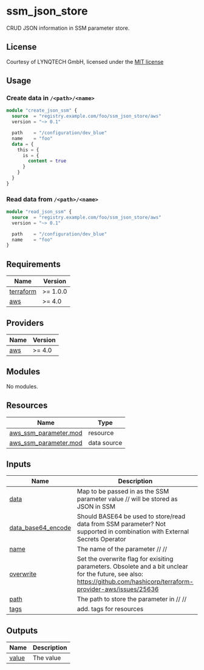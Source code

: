 # ssm_json_store

CRUD JSON information in SSM parameter store.

## License
Courtesy of LYNQTECH GmbH, licensed under the [MIT license](https://opensource.org/license/mit/)

## Usage

### Create data in `/<path>/<name>`
```terraform
module "create_json_ssm" {
  source  = "registry.example.com/foo/ssm_json_store/aws"
  version = "~> 0.1"

  path    = "/configuration/dev_blue"
  name    = "foo"
  data = {
    this = {
      is = {
        content = true
      }
    }
  }
}
```

### Read data from `/<path>/<name>`
```terraform
module "read_json_ssm" {
  source  = "registry.example.com/foo/ssm_json_store/aws"
  version = "~> 0.1"

  path    = "/configuration/dev_blue"
  name    = "foo"
}
```

<!-- BEGIN_TF_DOCS -->
## Requirements

| Name | Version |
|------|---------|
| <a name="requirement_terraform"></a> [terraform](#requirement\_terraform) | >= 1.0.0 |
| <a name="requirement_aws"></a> [aws](#requirement\_aws) | >= 4.0 |

## Providers

| Name | Version |
|------|---------|
| <a name="provider_aws"></a> [aws](#provider\_aws) | >= 4.0 |

## Modules

No modules.

## Resources

| Name | Type |
|------|------|
| [aws_ssm_parameter.mod](https://registry.terraform.io/providers/hashicorp/aws/latest/docs/resources/ssm_parameter) | resource |
| [aws_ssm_parameter.mod](https://registry.terraform.io/providers/hashicorp/aws/latest/docs/data-sources/ssm_parameter) | data source |

## Inputs

| Name | Description | Type | Default | Required |
|------|-------------|------|---------|:--------:|
| <a name="input_data"></a> [data](#input\_data) | Map to be passed in as the SSM parameter value // will be stored as JSON in SSM | `any` | `{}` | no |
| <a name="input_data_base64_encode"></a> [data\_base64\_encode](#input\_data\_base64\_encode) | Should BASE64 be used to store/read data from SSM parameter? Not supported in combination with External Secrets Operator | `bool` | `false` | no |
| <a name="input_name"></a> [name](#input\_name) | The name of the parameter // /<path>/<name> | `string` | n/a | yes |
| <a name="input_overwrite"></a> [overwrite](#input\_overwrite) | Set the overwrite flag for exisiting parameters. Obsolete and a bit unclear for the future, see also: https://github.com/hashicorp/terraform-provider-aws/issues/25636 | `bool` | `false` | no |
| <a name="input_path"></a> [path](#input\_path) | The path to store the parameter in // /<path>/<name> | `string` | n/a | yes |
| <a name="input_tags"></a> [tags](#input\_tags) | add. tags for resources | `map(string)` | `{}` | no |

## Outputs

| Name | Description |
|------|-------------|
| <a name="output_value"></a> [value](#output\_value) | The value |
<!-- END_TF_DOCS -->